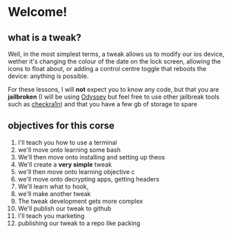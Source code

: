 # **Welcome!**
## what is a tweak?
Well, in the most simplest terms, a tweak allows us to modify our ios device, wether it's changing the colour of the date on the lock screen, allowing the icons to float about, or adding a control centre toggle that reboots the device: anything is possible. 

For these lessons, I will **not** expect you to know any code, but that you are **jailbroken** (I will be using [Odyssey](https://theodyssey.dev]) but feel free to use other jailbreak tools such as [checkra1n](https://checkra.in)) and that you have a few gb of storage to spare

## objectives for this corse 
1. I'll teach you how to use a terminal 
2. we'll move onto learning some bash 
3. We'll then move onto installing and setting up theos
4. We'll create a **very simple** tweak 
5. we'll then move onto learning objective c
6. we'll move onto decrypting apps, getting headers
7. We'll learn what to hook, 
8. we'll make another tweak
9. The tweak development gets more complex 
10. We'll publish our tweak to github
11. I'll teach you marketing 
12. publishing our tweak to a repo like packing 

